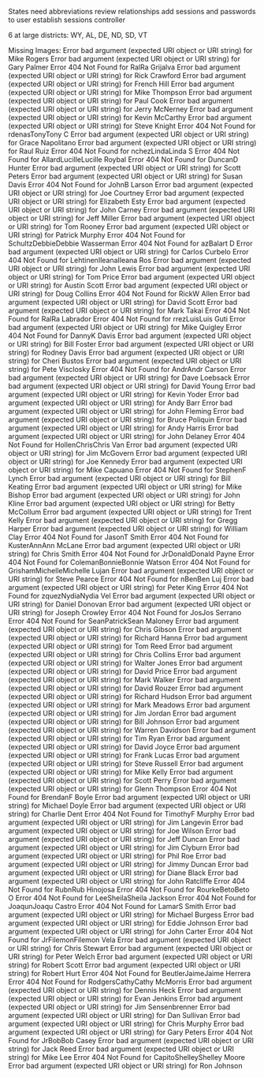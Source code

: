 States need abbreviations
review relationships
add sessions and passwords to user
establish sessions controller

6 at large districts: WY, AL, DE, ND, SD, VT

Missing Images:
Error bad argument (expected URI object or URI string) for Mike Rogers
Error bad argument (expected URI object or URI string) for Gary Palmer
Error 404 Not Found for RalRa Grijalva
Error bad argument (expected URI object or URI string) for Rick Crawford
Error bad argument (expected URI object or URI string) for French Hill
Error bad argument (expected URI object or URI string) for Mike Thompson
Error bad argument (expected URI object or URI string) for Paul Cook
Error bad argument (expected URI object or URI string) for Jerry McNerney
Error bad argument (expected URI object or URI string) for Kevin McCarthy
Error bad argument (expected URI object or URI string) for Steve Knight
Error 404 Not Found for rdenasTonyTony C
Error bad argument (expected URI object or URI string) for Grace Napolitano
Error bad argument (expected URI object or URI string) for Raul Ruiz
Error 404 Not Found for nchezLindaLinda S
Error 404 Not Found for AllardLucilleLucille Roybal
Error 404 Not Found for DuncanD Hunter
Error bad argument (expected URI object or URI string) for Scott Peters
Error bad argument (expected URI object or URI string) for Susan Davis
Error 404 Not Found for JohnB Larson
Error bad argument (expected URI object or URI string) for Joe Courtney
Error bad argument (expected URI object or URI string) for Elizabeth Esty
Error bad argument (expected URI object or URI string) for John Carney
Error bad argument (expected URI object or URI string) for Jeff Miller
Error bad argument (expected URI object or URI string) for Tom Rooney
Error bad argument (expected URI object or URI string) for Patrick Murphy
Error 404 Not Found for SchultzDebbieDebbie Wasserman
Error 404 Not Found for azBalart D
Error bad argument (expected URI object or URI string) for Carlos Curbelo
Error 404 Not Found for LehtinenIleanaIleana Ros
Error bad argument (expected URI object or URI string) for John Lewis
Error bad argument (expected URI object or URI string) for Tom Price
Error bad argument (expected URI object or URI string) for Austin Scott
Error bad argument (expected URI object or URI string) for Doug Collins
Error 404 Not Found for RickW Allen
Error bad argument (expected URI object or URI string) for David Scott
Error bad argument (expected URI object or URI string) for Mark Takai
Error 404 Not Found for RalRa Labrador
Error 404 Not Found for rrezLuisLuis Guti
Error bad argument (expected URI object or URI string) for Mike Quigley
Error 404 Not Found for DannyK Davis
Error bad argument (expected URI object or URI string) for Bill Foster
Error bad argument (expected URI object or URI string) for Rodney Davis
Error bad argument (expected URI object or URI string) for Cheri Bustos
Error bad argument (expected URI object or URI string) for Pete Visclosky
Error 404 Not Found for AndrAndr Carson
Error bad argument (expected URI object or URI string) for Dave Loebsack
Error bad argument (expected URI object or URI string) for David Young
Error bad argument (expected URI object or URI string) for Kevin Yoder
Error bad argument (expected URI object or URI string) for Andy Barr
Error bad argument (expected URI object or URI string) for John Fleming
Error bad argument (expected URI object or URI string) for Bruce Poliquin
Error bad argument (expected URI object or URI string) for Andy Harris
Error bad argument (expected URI object or URI string) for John Delaney
Error 404 Not Found for HollenChrisChris Van
Error bad argument (expected URI object or URI string) for Jim McGovern
Error bad argument (expected URI object or URI string) for Joe Kennedy
Error bad argument (expected URI object or URI string) for Mike Capuano
Error 404 Not Found for StephenF Lynch
Error bad argument (expected URI object or URI string) for Bill Keating
Error bad argument (expected URI object or URI string) for Mike Bishop
Error bad argument (expected URI object or URI string) for John Kline
Error bad argument (expected URI object or URI string) for Betty McCollum
Error bad argument (expected URI object or URI string) for Trent Kelly
Error bad argument (expected URI object or URI string) for Gregg Harper
Error bad argument (expected URI object or URI string) for William Clay
Error 404 Not Found for JasonT Smith
Error 404 Not Found for KusterAnnAnn McLane
Error bad argument (expected URI object or URI string) for Chris Smith
Error 404 Not Found for JrDonaldDonald Payne
Error 404 Not Found for ColemanBonnieBonnie Watson
Error 404 Not Found for GrishamMichelleMichelle Lujan
Error bad argument (expected URI object or URI string) for Steve Pearce
Error 404 Not Found for nBenBen Luj
Error bad argument (expected URI object or URI string) for Peter King
Error 404 Not Found for zquezNydiaNydia Vel
Error bad argument (expected URI object or URI string) for Daniel Donovan
Error bad argument (expected URI object or URI string) for Joseph Crowley
Error 404 Not Found for JosJos Serrano
Error 404 Not Found for SeanPatrickSean Maloney
Error bad argument (expected URI object or URI string) for Chris Gibson
Error bad argument (expected URI object or URI string) for Richard Hanna
Error bad argument (expected URI object or URI string) for Tom Reed
Error bad argument (expected URI object or URI string) for Chris Collins
Error bad argument (expected URI object or URI string) for Walter Jones
Error bad argument (expected URI object or URI string) for David Price
Error bad argument (expected URI object or URI string) for Mark Walker
Error bad argument (expected URI object or URI string) for David Rouzer
Error bad argument (expected URI object or URI string) for Richard Hudson
Error bad argument (expected URI object or URI string) for Mark Meadows
Error bad argument (expected URI object or URI string) for Jim Jordan
Error bad argument (expected URI object or URI string) for Bill Johnson
Error bad argument (expected URI object or URI string) for Warren Davidson
Error bad argument (expected URI object or URI string) for Tim Ryan
Error bad argument (expected URI object or URI string) for David Joyce
Error bad argument (expected URI object or URI string) for Frank Lucas
Error bad argument (expected URI object or URI string) for Steve Russell
Error bad argument (expected URI object or URI string) for Mike Kelly
Error bad argument (expected URI object or URI string) for Scott Perry
Error bad argument (expected URI object or URI string) for Glenn Thompson
Error 404 Not Found for BrendanF Boyle
Error bad argument (expected URI object or URI string) for Michael Doyle
Error bad argument (expected URI object or URI string) for Charlie Dent
Error 404 Not Found for TimothyF Murphy
Error bad argument (expected URI object or URI string) for Jim Langevin
Error bad argument (expected URI object or URI string) for Joe Wilson
Error bad argument (expected URI object or URI string) for Jeff Duncan
Error bad argument (expected URI object or URI string) for Jim Clyburn
Error bad argument (expected URI object or URI string) for Phil Roe
Error bad argument (expected URI object or URI string) for Jimmy Duncan
Error bad argument (expected URI object or URI string) for Diane Black
Error bad argument (expected URI object or URI string) for John Ratcliffe
Error 404 Not Found for RubnRub Hinojosa
Error 404 Not Found for RourkeBetoBeto O
Error 404 Not Found for LeeSheilaSheila Jackson
Error 404 Not Found for JoaqunJoaqu Castro
Error 404 Not Found for LamarS Smith
Error bad argument (expected URI object or URI string) for Michael Burgess
Error bad argument (expected URI object or URI string) for Eddie Johnson
Error bad argument (expected URI object or URI string) for John Carter
Error 404 Not Found for JrFilemonFilemon Vela
Error bad argument (expected URI object or URI string) for Chris Stewart
Error bad argument (expected URI object or URI string) for Peter Welch
Error bad argument (expected URI object or URI string) for Robert Scott
Error bad argument (expected URI object or URI string) for Robert Hurt
Error 404 Not Found for BeutlerJaimeJaime Herrera
Error 404 Not Found for RodgersCathyCathy McMorris
Error bad argument (expected URI object or URI string) for Dennis Heck
Error bad argument (expected URI object or URI string) for Evan Jenkins
Error bad argument (expected URI object or URI string) for Jim Sensenbrenner
Error bad argument (expected URI object or URI string) for Dan Sullivan
Error bad argument (expected URI object or URI string) for Chris Murphy
Error bad argument (expected URI object or URI string) for Gary Peters
Error 404 Not Found for JrBobBob Casey
Error bad argument (expected URI object or URI string) for Jack Reed
Error bad argument (expected URI object or URI string) for Mike Lee
Error 404 Not Found for CapitoShelleyShelley Moore
Error bad argument (expected URI object or URI string) for Ron Johnson